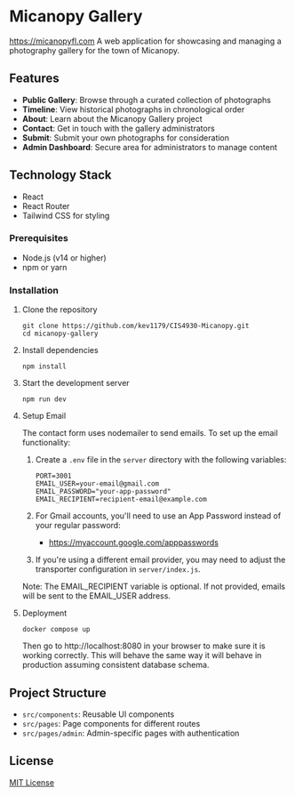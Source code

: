 # Micanopy Gallery

https://micanopyfl.com
A web application for showcasing and managing a photography gallery for the town of Micanopy.

## Features

- **Public Gallery**: Browse through a curated collection of photographs
- **Timeline**: View historical photographs in chronological order
- **About**: Learn about the Micanopy Gallery project
- **Contact**: Get in touch with the gallery administrators
- **Submit**: Submit your own photographs for consideration
- **Admin Dashboard**: Secure area for administrators to manage content

## Technology Stack

- React
- React Router
- Tailwind CSS for styling

### Prerequisites

- Node.js (v14 or higher)
- npm or yarn

### Installation

1. Clone the repository

   ```
   git clone https://github.com/kev1179/CIS4930-Micanopy.git
   cd micanopy-gallery
   ```

2. Install dependencies

   ```
   npm install
   ```

3. Start the development server

   ```
   npm run dev
   ```

4. Setup Email

   The contact form uses nodemailer to send emails. To set up the email functionality:

   1. Create a `.env` file in the `server` directory with the following variables:

      ```
      PORT=3001
      EMAIL_USER=your-email@gmail.com
      EMAIL_PASSWORD="your-app-password"
      EMAIL_RECIPIENT=recipient-email@example.com
      ```

   2. For Gmail accounts, you'll need to use an App Password instead of your regular password:

      - https://myaccount.google.com/apppasswords

   3. If you're using a different email provider, you may need to adjust the transporter configuration in `server/index.js`.

   Note: The EMAIL_RECIPIENT variable is optional. If not provided, emails will be sent to the EMAIL_USER address.

5. Deployment
   ```
   docker compose up
   ```
   Then go to http://localhost:8080 in your browser to make sure it is working correctly. This will behave the same way it will behave in production assuming consistent database schema.

## Project Structure

- `src/components`: Reusable UI components
- `src/pages`: Page components for different routes
- `src/pages/admin`: Admin-specific pages with authentication

## License

[MIT License](LICENSE)

